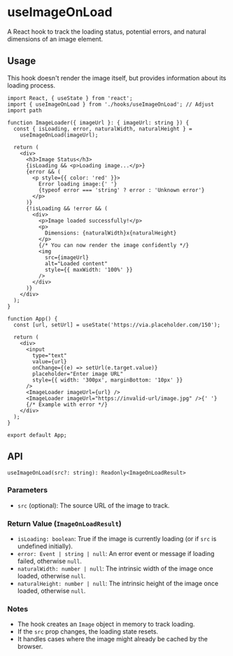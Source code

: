 # useImageOnLoad

A React hook to track the loading status, potential errors, and natural dimensions of an image element.

## Usage

This hook doesn't render the image itself, but provides information about its loading process.

```tsx
import React, { useState } from 'react';
import { useImageOnLoad } from './hooks/useImageOnLoad'; // Adjust import path

function ImageLoader({ imageUrl }: { imageUrl: string }) {
  const { isLoading, error, naturalWidth, naturalHeight } =
    useImageOnLoad(imageUrl);

  return (
    <div>
      <h3>Image Status</h3>
      {isLoading && <p>Loading image...</p>}
      {error && (
        <p style={{ color: 'red' }}>
          Error loading image:{' '}
          {typeof error === 'string' ? error : 'Unknown error'}
        </p>
      )}
      {!isLoading && !error && (
        <div>
          <p>Image loaded successfully!</p>
          <p>
            Dimensions: {naturalWidth}x{naturalHeight}
          </p>
          {/* You can now render the image confidently */}
          <img
            src={imageUrl}
            alt="Loaded content"
            style={{ maxWidth: '100%' }}
          />
        </div>
      )}
    </div>
  );
}

function App() {
  const [url, setUrl] = useState('https://via.placeholder.com/150');

  return (
    <div>
      <input
        type="text"
        value={url}
        onChange={(e) => setUrl(e.target.value)}
        placeholder="Enter image URL"
        style={{ width: '300px', marginBottom: '10px' }}
      />
      <ImageLoader imageUrl={url} />
      <ImageLoader imageUrl="https://invalid-url/image.jpg" />{' '}
      {/* Example with error */}
    </div>
  );
}

export default App;
```

## API

`useImageOnLoad(src?: string): Readonly<ImageOnLoadResult>`

### Parameters

- `src` (optional): The source URL of the image to track.

### Return Value (`ImageOnLoadResult`)

- `isLoading: boolean`: True if the image is currently loading (or if `src` is undefined initially).
- `error: Event | string | null`: An error event or message if loading failed, otherwise `null`.
- `naturalWidth: number | null`: The intrinsic width of the image once loaded, otherwise `null`.
- `naturalHeight: number | null`: The intrinsic height of the image once loaded, otherwise `null`.

### Notes

- The hook creates an `Image` object in memory to track loading.
- If the `src` prop changes, the loading state resets.
- It handles cases where the image might already be cached by the browser.
